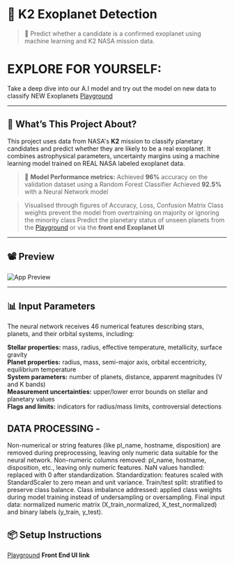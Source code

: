 # 🌌 K2 Exoplanet Detection

> 🚀 Predict whether a candidate is a confirmed exoplanet using machine learning and K2 NASA mission data.

# EXPLORE FOR YOURSELF:
Take a deep dive into our A.I model and try out the model on new data to classify NEW Exoplanets
[Playground](https://colab.research.google.com/drive/1KqPKqPoVj_znV-4Hble0yDQ4oLJCee63?usp=sharing)

---

## 🧠 What’s This Project About?

This project uses data from NASA's **K2** mission to classify planetary candidates and predict whether they are likely to be a real exoplanet. 
It combines astrophysical parameters, uncertainty margins using a machine learning model trained on REAL NASA labeled exoplanet data.

> 🎯 **Model Performance metrics:**
> Achieved **96%** accuracy on the validation dataset using a Random Forest Classifier
> Achieved **92.5%** with a Neural Network model

> Visualised through figures of Accuracy, Loss, Confusion Matrix
> Class weights prevent the model from overtraining on majority or ignoring the minority class
> Predict the planetary status of unseen planets from the [Playground](https://colab.research.google.com/drive/1KqPKqPoVj_znV-4Hble0yDQ4oLJCee63?usp=sharing) or via the **front end Exoplanet UI**

---


## 📽️ Preview

![App Preview](./Screenshot%202025-06-03%20233238.png)

---

## 📊 Input Parameters

The neural network receives 46 numerical features describing stars, planets, and their orbital systems, including:

**Stellar properties:** mass, radius, effective temperature, metallicity, surface gravity   
**Planet properties:** radius, mass, semi-major axis, orbital eccentricity, equilibrium temperature    
**System parameters:** number of planets, distance, apparent magnitudes (V and K bands)     
**Measurement uncertainties:** upper/lower error bounds on stellar and planetary values    
**Flags and limits:** indicators for radius/mass limits, controversial detections     


## DATA PROCESSING - 
Non-numerical or string features (like pl_name, hostname, disposition) are removed during preprocessing, leaving only numeric data suitable for the neural network.
Non-numeric columns removed: pl_name, hostname, disposition, etc., leaving only numeric features.
NaN values handled: replaced with 0 after standardization.
Standardization: features scaled with StandardScaler to zero mean and unit variance.
Train/test split: stratified to preserve class balance.
Class imbalance addressed: applied class weights during model training instead of undersampling or oversampling.
Final input data: normalized numeric matrix (X_train_normalized, X_test_normalized) and binary labels (y_train, y_test).


## 📦 Setup Instructions
[Playground](https://colab.research.google.com/drive/1KqPKqPoVj_znV-4Hble0yDQ4oLJCee63?usp=sharing)
**Front End UI link**
